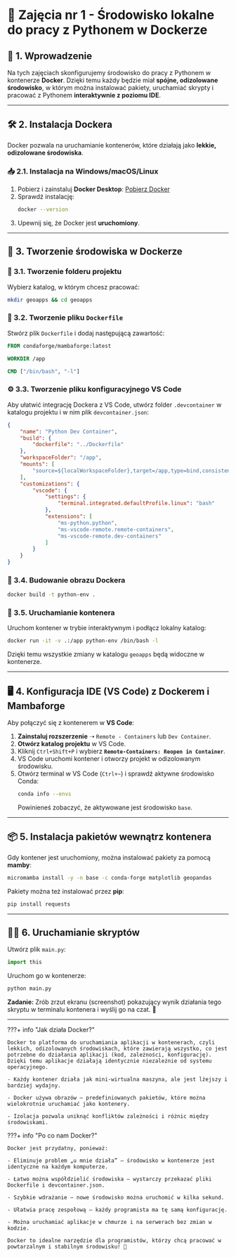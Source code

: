 # 📌 **Zajęcia nr 1 - Środowisko lokalne do pracy z Pythonem w Dockerze**

## 🏁 1. Wprowadzenie
Na tych zajęciach skonfigurujemy środowisko do pracy z Pythonem w kontenerze **Docker**. Dzięki temu każdy będzie miał **spójne, odizolowane środowisko**, w którym można instalować pakiety, uruchamiać skrypty i pracować z Pythonem **interaktywnie z poziomu IDE**.

---

## 🛠 2. Instalacja Dockera
Docker pozwala na uruchamianie kontenerów, które działają jako **lekkie, odizolowane środowiska**.

### 📥 2.1. Instalacja na Windows/macOS/Linux
1. Pobierz i zainstaluj **Docker Desktop**: [Pobierz Docker](https://www.docker.com/get-started)
2. Sprawdź instalację:
    ```sh
    docker --version
    ```
3. Upewnij się, że Docker jest **uruchomiony**.

---

## 🔧 3. Tworzenie środowiska w Dockerze

### 📂 3.1. Tworzenie folderu projektu
Wybierz katalog, w którym chcesz pracować:
```sh
mkdir geoapps && cd geoapps
```

### 📜 3.2. Tworzenie pliku `Dockerfile`
Stwórz plik `Dockerfile` i dodaj następującą zawartość:
```dockerfile
FROM condaforge/mambaforge:latest

WORKDIR /app

CMD ["/bin/bash", "-l"]
```

### ⚙️ 3.3. Tworzenie pliku konfiguracyjnego VS Code
Aby ułatwić integrację Dockera z VS Code, utwórz folder `.devcontainer` w katalogu projektu i w nim plik `devcontainer.json`:
```json
{
    "name": "Python Dev Container",
    "build": {
        "dockerfile": "../Dockerfile"
    },
    "workspaceFolder": "/app",
    "mounts": [
        "source=${localWorkspaceFolder},target=/app,type=bind,consistency=cached"
    ],
    "customizations": {
        "vscode": {
            "settings": {
                "terminal.integrated.defaultProfile.linux": "bash"
            },
            "extensions": [
                "ms-python.python",
                "ms-vscode-remote.remote-containers",
                "ms-vscode-remote.dev-containers"
            ]
        }
    }
}

```

### 🚀 3.4. Budowanie obrazu Dockera
```sh
docker build -t python-env .
```

### 🔄 3.5. Uruchamianie kontenera
Uruchom kontener w trybie interaktywnym i podłącz lokalny katalog:
```sh
docker run -it -v .:/app python-env /bin/bash -l
```
Dzięki temu wszystkie zmiany w katalogu `geoapps` będą widoczne w kontenerze.

---

## 🖥️ 4. Konfiguracja IDE (VS Code) z Dockerem i Mambaforge
Aby połączyć się z kontenerem w **VS Code**:

1. **Zainstaluj rozszerzenie** ➝ `Remote - Containers` lub `Dev Container`.
2. **Otwórz katalog projektu** w VS Code.
3. Kliknij `Ctrl+Shift+P` i wybierz **`Remote-Containers: Reopen in Container`**.
4. VS Code uruchomi kontener i otworzy projekt w odizolowanym środowisku.
5. Otwórz terminal w VS Code (`Ctrl+~`) i sprawdź aktywne środowisko Conda:
   ```sh
   conda info --envs
   ```
   Powinieneś zobaczyć, że aktywowane jest środowisko `base`.

---

## 📦 5. Instalacja pakietów wewnątrz kontenera
Gdy kontener jest uruchomiony, można instalować pakiety za pomocą **mamby**:
```sh
micromamba install -y -n base -c conda-forge matplotlib geopandas
```
Pakiety można też instalować przez **pip**:
```sh
pip install requests
```

---

## 🏃‍♂️ 6. Uruchamianie skryptów

Utwórz plik `main.py`:

```python
import this
```

Uruchom go w kontenerze:

```sh
python main.py
```

**Zadanie:** Zrób zrzut ekranu (screenshot) pokazujący wynik działania tego skryptu w terminalu kontenera i wyślij go na czat. 📸

---

???+ info "Jak działa Docker?"

    Docker to platforma do uruchamiania aplikacji w kontenerach, czyli lekkich, odizolowanych środowiskach, które zawierają wszystko, co jest potrzebne do działania aplikacji (kod, zależności, konfigurację). Dzięki temu aplikacje działają identycznie niezależnie od systemu operacyjnego.

    - Każdy kontener działa jak mini-wirtualna maszyna, ale jest lżejszy i bardziej wydajny.

    - Docker używa obrazów – predefiniowanych pakietów, które można wielokrotnie uruchamiać jako kontenery.

    - Izolacja pozwala uniknąć konfliktów zależności i różnic między środowiskami.

???+ info "Po co nam Docker?"

    Docker jest przydatny, ponieważ:

    - Eliminuje problem „u mnie działa” – środowisko w kontenerze jest identyczne na każdym komputerze.

    - Łatwo można współdzielić środowiska – wystarczy przekazać pliki Dockerfile i devcontainer.json.

    - Szybkie wdrażanie – nowe środowisko można uruchomić w kilka sekund.

    - Ułatwia pracę zespołową – każdy programista ma tę samą konfigurację.

    - Można uruchamiać aplikacje w chmurze i na serwerach bez zmian w kodzie.

    Docker to idealne narzędzie dla programistów, którzy chcą pracować w powtarzalnym i stabilnym środowisku! 🚀